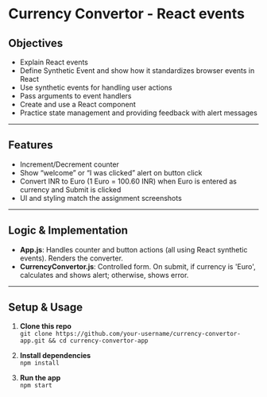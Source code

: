 # Currency Convertor - React events

## Objectives

- Explain React events
- Define Synthetic Event and show how it standardizes browser events in React
- Use synthetic events for handling user actions
- Pass arguments to event handlers
- Create and use a React component
- Practice state management and providing feedback with alert messages

---

## Features

- Increment/Decrement counter
- Show “welcome” or “I was clicked” alert on button click
- Convert INR to Euro (1 Euro = 100.60 INR) when Euro is entered as currency and Submit is clicked
- UI and styling match the assignment screenshots

---

## Logic & Implementation

- **App.js**: Handles counter and button actions (all using React synthetic events). Renders the converter.
- **CurrencyConvertor.js**: Controlled form. On submit, if currency is 'Euro', calculates and shows alert; otherwise, shows error.


---

## Setup & Usage

1. **Clone this repo**  
   `git clone https://github.com/your-username/currency-convertor-app.git && cd currency-convertor-app`

2. **Install dependencies**  
   `npm install`

3. **Run the app**  
   `npm start`